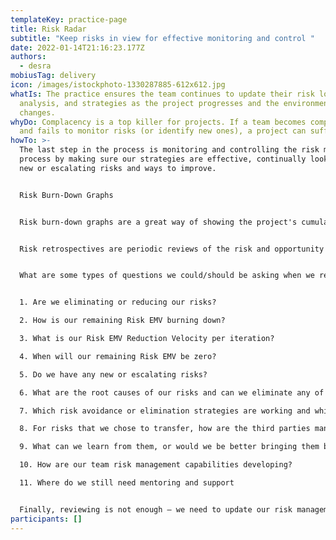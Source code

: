 ```yaml
---
templateKey: practice-page
title: Risk Radar
subtitle: "Keep risks in view for effective monitoring and control "
date: 2022-01-14T21:16:23.177Z
authors:
  - desra
mobiusTag: delivery
icon: /images/istockphoto-1330287885-612x612.jpg
whatIs: The practice ensures the team continues to update their risk log,
  analysis, and strategies as the project progresses and the environment
  changes.
whyDo: Complacency is a top killer for projects. If a team becomes complacent
  and fails to monitor risks (or identify new ones), a project can suffer.
howTo: >-
  The last step in the process is monitoring and controlling the risk management
  process by making sure our strategies are effective, continually looking for
  new or escalating risks and ways to improve.


  Risk Burn-Down Graphs


  Risk burn-down graphs are a great way of showing the project's cumulative risk position and trends over time. They are stacked area graphs of risk severity that allow trends, along with new and escalating risks to be easily identified.


  Risk retrospectives are periodic reviews of the risk and opportunity log and risk management processes being used on the project. Just as we review the evolving product and team processes throughout the project, so should we be evaluating the effectiveness of the risk management plan and processes being used by the team.


  What are some types of questions we could/should be asking when we regularly review our risk management approach?


  1. Are we eliminating or reducing our risks?

  2. How is our remaining Risk EMV burning down?

  3. What is our Risk EMV Reduction Velocity per iteration?

  4. When will our remaining Risk EMV be zero?

  5. Do we have any new or escalating risks?

  6. What are the root causes of our risks and can we eliminate any of them?

  7. Which risk avoidance or elimination strategies are working and which are not?

  8. For risks that we chose to transfer, how are the third parties managing them?

  9. What can we learn from them, or would we be better bringing them back internally?

  10. How are our team risk management capabilities developing?

  11. Where do we still need mentoring and support


  Finally, reviewing is not enough — we need to update our risk management artifacts, update our risk lists and EMV scores, and groom the backlog with new features and new risk responses; and always rebalancing the priorities. Update the risk information radiator graphs (like our risk burn-down graphs), and make sure people are not only looking at the impacts of new work in terms of estimates, but potential risks, too.
participants: []
---
```

